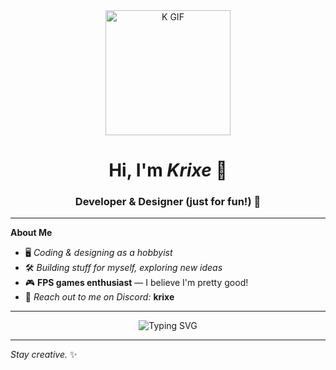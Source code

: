 <!-- Havalı GitHub Profil README'si -->

<div align="center">
  
  <img src="[https://media.giphy.com/media/26tn33aiTi1jkl6H6/giphy.gif](https://media1.giphy.com/media/v1.Y2lkPTc5MGI3NjExbWoxcG80aHkwNmo0N2tkNDRzYjZkczVlZHVwOGx5dTMxYnRtcXNybiZlcD12MV9pbnRlcm5hbF9naWZfYnlfaWQmY3Q9Zw/02x9ewNCONvsr9Pi6f/giphy.gif)" width="200" alt="K GIF" />
  
  <h1>Hi, I'm <b><i>Krixe</i></b> 👋</h1>
  <h3>Developer & Designer (just for fun!) 🚀</h3>
</div>

---

**About Me**

- 🖥️ _Coding & designing as a hobbyist_
- 🛠️ _Building stuff for myself, exploring new ideas_
- 🎮 **FPS games enthusiast** — I believe I'm pretty good!  
- 💬 _Reach out to me on Discord:_ **krixe**

---

<div align="center">
  <img src="[![Typing SVG](https://readme-typing-svg.demolab.com?font=Fira+Code&duration=2000&pause=500&color=8A3BF7&multiline=true&width=435&lines=keyboard+enjoyer;im+not+a+proffessional(yet))](https://git.io/typing-svg)" alt="Typing SVG" />
</div>

---

_Stay creative._ ✨
